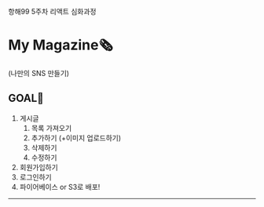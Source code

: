항해99 5주차 리액트 심화과정
# My Magazine🗞
(나만의 SNS 만들기)
<br />

## GOAL🎯
1. 게시글 
    1. 목록 가져오기
    2. 추가하기 (+이미지 업로드하기)
    3. 삭제하기 
    4. 수정하기
2. 회원가입하기
3. 로그인하기  
4. 파이어베이스 or S3로 배포!
<hr />
